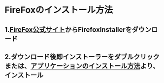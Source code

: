 # FireFoxのインストール方法
## 1.[FireFox公式サイト](https://firefox.com)からFirefoxInstallerをダウンロード
## 2.ダウンロード後即インストーラーをダブルクリックまたは、[アプリケーションのインストール方法](install.md)より、インストール
